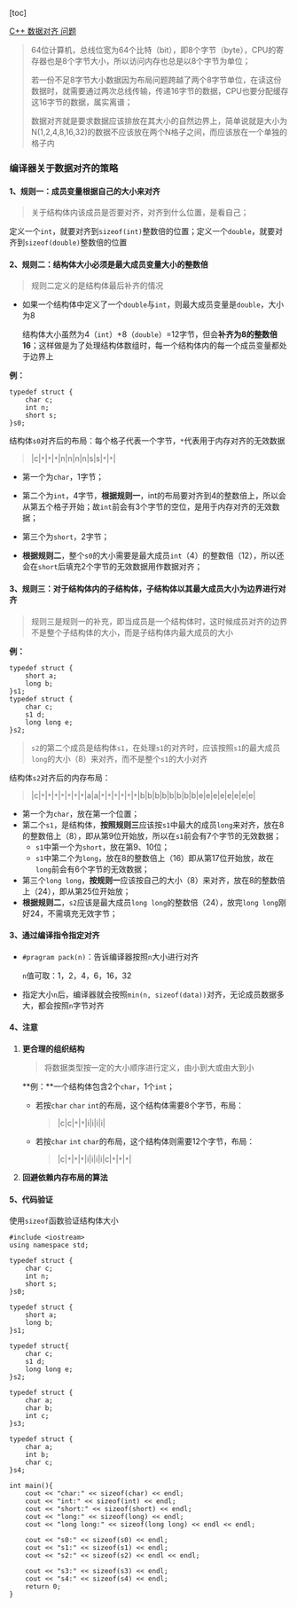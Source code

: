 [toc]

[C++ 数据对齐 问题](http://www.vvbin.com/?p=553)

> 64位计算机，总线位宽为64个比特（bit），即8个字节（byte），CPU的寄存器也是8个字节大小，所以访问内存也总是以8个字节为单位；
>
> 若一份不足8字节大小数据因为布局问题跨越了两个8字节单位，在读这份数据时，就需要通过两次总线传输，传递16字节的数据，CPU也要分配缓存这16字节的数据，属实离谱；
>
> 数据对齐就是要求数据应该排放在其大小的自然边界上，简单说就是大小为N(1,2,4,8,16,32)的数据不应该放在两个N格子之间，而应该放在一个单独的格子内

### 编译器关于数据对齐的策略

#### 1、规则一：成员变量根据自己的大小来对齐

> 关于结构体内该成员是否要对齐，对齐到什么位置，是看自己；

定义一个`int`，就要对齐到`sizeof(int)`整数倍的位置；定义一个`double`，就要对齐到`sizeof(double)`整数倍的位置

#### 2、规则二：结构体大小必须是最大成员变量大小的整数倍

> 规则二定义的是结构体最后补齐的情况

- 如果一个结构体中定义了一个`double`与`int`，则最大成员变量是`double`，大小为8

  结构体大小虽然为4（`int`）+8（`double`）=12字节，但会**补齐为8的整数倍16**；这样做是为了处理结构体数组时，每一个结构体内的每一个成员变量都处于边界上

**例：**

```
typedef struct {
	char c;
	int n;
	short s;
}s0;
```

结构体`s0`对齐后的布局：每个格子代表一个字节，`*`代表用于内存对齐的无效数据

> |c|`*`|`*`|`*`|n|n|n|n|s|s|`*`|`*`| 

- 第一个为`char`，1字节；

- 第二个为`int`，4字节，**根据规则一**，int的布局要对齐到4的整数倍上，所以会从第五个格子开始；故`int`前会有3个字节的空位，是用于内存对齐的无效数据；

- 第三个为`short`，2字节；
- **根据规则二**，整个`s0`的大小需要是最大成员`int`（4）的整数倍（12），所以还会在`short`后填充2个字节的无效数据用作数据对齐；

#### 3、规则三：对于结构体内的子结构体，子结构体以其最大成员大小为边界进行对齐

> 规则三是规则一的补充，即当成员是一个结构体时，这时候成员对齐的边界不是整个子结构体的大小，而是子结构体内最大成员的大小

**例：**

```
typedef struct {
	short a;
	long b;
}s1;
typedef struct {
	char c;
	s1 d;
	long long e;
}s2;
```

> `s2`的第二个成员是结构体`s1`，在处理`s1`的对齐时，应该按照`s1`的最大成员`long`的大小（8）来对齐，而不是整个`s1`的大小对齐

结构体`s2`对齐后的内存布局：

> |c|`*`|`*`|`*`|`*`|`*`|`*`|`*`|a|a|`*`|`*`|`*`|`*`|`*`|`*`|b|b|b|b|b|b|b|b|e|e|e|e|e|e|e|e|

-  第一个为`char`，放在第一个位置；
- 第二个`s1`，是结构体，**按照规则三**应该按`s1`中最大的成员`long`来对齐，放在8的整数倍上（8），即从第9位开始放，所以在`s1`前会有7个字节的无效数据；
  - `s1`中第一个为`short`，放在第9、10位；
  - `s1`中第二个为`long`，放在8的整数倍上（16）即从第17位开始放，故在`long`前会有6个字节的无效数据；
- 第三个`long long`，**按规则一**应该按自己的大小（8）来对齐，放在8的整数倍上（24），即从第25位开始放；
- **根据规则二**，`s2`应该是最大成员`long long`的整数倍（24），放完`long long`刚好24，不需填充无效字节；

#### 3、通过编译指令指定对齐

- `#pragram pack(n)`：告诉编译器按照`n`大小进行对齐

  `n`值可取：1，2，4，6，16，32

- 指定大小`n`后，编译器就会按照`min(n, sizeof(data))`对齐，无论成员数据多大，都会按照`n`字节对齐

#### 4、注意

1. **更合理的组织结构**

   > 将数据类型按一定的大小顺序进行定义，由小到大或由大到小

   **例：**一个结构体包含2个`char`，1个`int`；

   - 若按`char` `char` `int`的布局，这个结构体需要8个字节，布局：

     > |c|c|`*`|`*`|i|i|i|i|

   - 若按`char` `int` `char`的布局，这个结构体则需要12个字节，布局：

     > |c|`*`|`*`|`*`|i|i|i|i|c|`*`|`*`|`*`|

2. **回避依赖内存布局的算法**

#### 5、代码验证

使用`sizeof`函数验证结构体大小

```
#include <iostream>
using namespace std;

typedef struct {
    char c;
	int n;
	short s;
}s0;

typedef struct {
	short a;
	long b;
}s1;

typedef struct{
	char c;
	s1 d;
	long long e;
}s2;

typedef struct {
	char a;
	char b;
	int c;
}s3;

typedef struct {
	char a;
	int b;
	char c;
}s4;

int main(){
	cout << "char:" << sizeof(char) << endl;
	cout << "int:" << sizeof(int) << endl;
	cout << "short:" << sizeof(short) << endl;
	cout << "long:" << sizeof(long) << endl;
	cout << "long long:" << sizeof(long long) << endl << endl;

    cout << "s0:" << sizeof(s0) << endl;
    cout << "s1:" << sizeof(s1) << endl;
    cout << "s2:" << sizeof(s2) << endl << endl;

	cout << "s3:" << sizeof(s3) << endl;
	cout << "s4:" << sizeof(s4) << endl;
    return 0;
}
```



